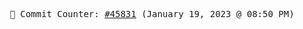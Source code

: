 <p align="center">
    <samp>
        📮 Commit Counter: <a href="https://github.com/Javascript-void0/Javascript-void0/commits/main">#45831</a> (January 19, 2023 @ 08:50 PM)
    </samp>
</p>